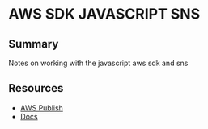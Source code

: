 # AWS SDK JAVASCRIPT SNS

## Summary

Notes on working with the javascript aws sdk and sns

## Resources

- [AWS Publish](https://docs.aws.amazon.com/sdk-for-javascript/v2/developer-guide/sns-examples-publishing-messages.html)
- [Docs](https://docs.aws.amazon.com/AWSJavaScriptSDK/latest/AWS/SNS.html)

